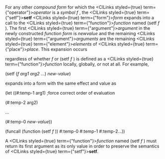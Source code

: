  



For any other *compound form* for which the <ClLinks styled={true} term={"operator"}><i>operator</i></ClLinks> is a *symbol f* , the <ClLinks styled={true} term={"setf"}><b>setf</b></ClLinks> <ClLinks styled={true} term={"form"}><i>form</i></ClLinks> expands into a call to the <ClLinks styled={true} term={"function"}><i>function</i></ClLinks> named (setf *f* ). The first <ClLinks styled={true} term={"argument"}><i>argument</i></ClLinks> in the newly constructed *function form* is *newvalue* and the remaining <ClLinks styled={true} term={"argument"}><i>arguments</i></ClLinks> are the remaining <ClLinks styled={true} term={"element"}><i>elements</i></ClLinks> of <ClLinks styled={true} term={"place"}><i>place</i></ClLinks>. This expansion occurs 



regardless of whether *f* or (setf *f* ) is defined as a <ClLinks styled={true} term={"function"}><i>function</i></ClLinks> locally, globally, or not at all. For example, 



(setf (*f arg1 arg2* ...) *new-value*) 



expands into a form with the same effect and value as 



(let ((#:temp-1 arg1) ;force correct order of evaluation 



(#:temp-2 arg2) 



... 



(#:temp-0 *new-value*)) 



(funcall (function (setf *f* )) #:temp-0 #:temp-1 #:temp-2...)) 



A <ClLinks styled={true} term={"function"}><i>function</i></ClLinks> named (setf *f* ) must return its first argument as its only value in order to preserve the semantics of <ClLinks styled={true} term={"setf"}><b>setf</b></ClLinks>. 



